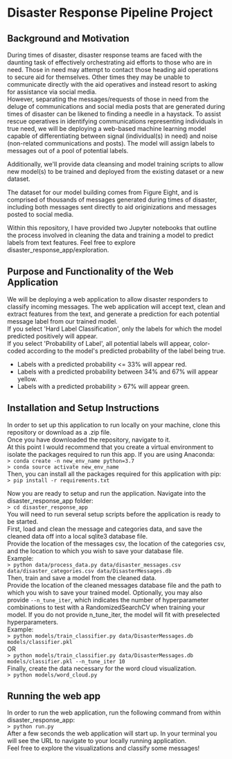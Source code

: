 # Disaster Response Pipeline Project

## Background and Motivation
During times of disaster, disaster response teams are faced with the daunting task of effectively orchestrating aid efforts to those who are in need. Those in need may attempt to contact those heading aid operations to secure aid for themselves. Other times they may be unable to communicate directly with the aid operatives and instead resort to asking for assistance via social media. <br>
However, separating the messages/requests of those in need from the deluge of communications and social media posts that are generated during times of disaster can be likened to finding a needle in a haystack. To assist rescue operatives in identifying communications representing individuals in true need, we will be deploying a web-based machine learning model capable of differentiating between signal (individual(s) in need) and noise (non-related communications and posts). The model will assign labels to messages out of a pool of potential labels.
<p>
Additionally, we'll provide data cleansing and model training scripts to allow new model(s) to be trained and deployed from the existing dataset or a new dataset.
<p>
The dataset for our model building comes from Figure Eight, and is comprised of thousands of messages generated during times of disaster, including both messages sent directly to aid originizations and messages posted to social media.
<p>
Within this repository, I have provided two Jupyter notebooks that outline the process involved in cleaning the data and training a model to predict labels from text features. Feel free to explore disaster_response_app/exploration.

## Purpose and Functionality of the Web Application
We will be deploying a web application to allow disaster responders to classify incoming messages. The web application will accept text, clean and extract features from the text, and generate a prediction for each potential message label from our trained model.<br> If you select 'Hard Label Classification', only the labels for which the model predicted positively will appear.<br> If you select 'Probability of Label', all potential labels will appear, color-coded according to the model's predicted probability of the label being true. 

* Labels with a predicted probability <= 33% will appear red. 
* Labels with a predicted probability between 34% and 67% will appear yellow.
* Labels with a predicted probability > 67% will appear green.

## Installation and Setup Instructions
In order to set up this application to run locally on your machine, clone this repository or download as a .zip file. <br>
Once you have downloaded the repository, navigate to it. <br>
At this point I would recommend that you create a virtual environment to isolate the packages required to run this app. If you are using Anaconda: <br>
`> conda create -n new_env_name python=3.7`<br>
`> conda source activate new_env_name`<br>
Then, you can install all the packages required for this application with pip: <br>
`> pip install -r requirements.txt` 
<p>

Now you are ready to setup and run the application. Navigate into the disaster_response_app folder: <br>
`> cd disaster_response_app` <br>
You will need to run several setup scripts before the application is ready to be started. <br> First, load and clean the message and categories data, and save the cleaned data off into a local sqlite3 database file. <br> Provide the location of the messages csv, the location of the categories csv, and the location to which you wish to save your database file. <br> Example: <br>
`> python data/process_data.py data/disaster_messages.csv data/disaster_categories.csv data/DisasterMessages.db`
<br>
Then, train and save a model from the cleaned data. <br> Provide the location of the cleaned messages database file and the path to which you wish to save your trained model. Optionally, you may also provide `--n_tune_iter`, which indicates the number of hyperparameter combinations to test with a RandomizedSearchCV when training your model. If you do not provide n_tune_iter, the model will fit with preselected hyperparameters.<br> 
Example: <br>
`> python models/train_classifier.py data/DisasterMessages.db models/classifier.pkl`<br>
OR <br>
`> python models/train_classifier.py data/DisasterMessages.db models/classifier.pkl --n_tune_iter 10`<br>
Finally, create the data necessary for the word cloud visualization. <br>
`> python models/word_cloud.py`

## Running the web app
In order to run the web application, run the following command from within disaster_response_app: <br>
`> python run.py` <br>
After a few seconds the web application will start up. In your terminal you will see the URL to navigate to your locally running application. <br>
Feel free to explore the visualizations and classify some messages!

